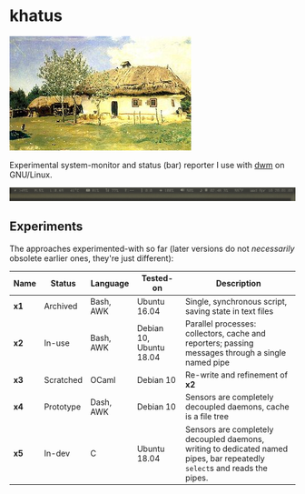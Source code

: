 khatus
======
![mascot](mascot.jpg)

Experimental system-monitor and status (bar) reporter I use with
[dwm](https://dwm.suckless.org/) on GNU/Linux.

![screenshot](screenshot.png)

Experiments
-----------
The approaches experimented-with so far (later versions do not _necessarily_
obsolete earlier ones, they're just different):

| Name   | Status    | Language  | Tested-on               | Description |
|--------|-----------|-----------|-------------------------|-------------|
| __x1__ | Archived  | Bash, AWK |            Ubuntu 16.04 | Single, synchronous script, saving state in text files |
| __x2__ | In-use    | Bash, AWK | Debian 10, Ubuntu 18.04 | Parallel processes: collectors, cache and reporters; passing messages through a single named pipe |
| __x3__ | Scratched | OCaml     | Debian 10               | Re-write and refinement of __x2__ |
| __x4__ | Prototype | Dash, AWK | Debian 10               | Sensors are completely decoupled daemons, cache is a file tree |
| __x5__ | In-dev    | C         |            Ubuntu 18.04 | Sensors are completely decoupled daemons, writing to dedicated named pipes, bar repeatedly `select`s and reads the pipes. |
